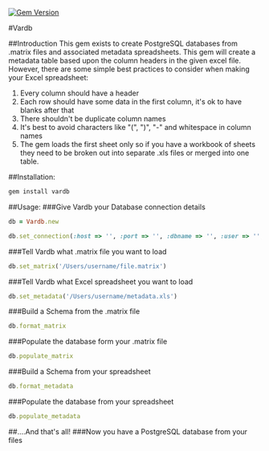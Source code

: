 [![Gem Version](https://badge.fury.io/rb/vardb.png)](http://badge.fury.io/rb/vardb)

#Vardb

##Introduction
This gem exists to create PostgreSQL databases from .matrix files and associated metadata spreadsheets. This gem will create a metadata table based upon the column headers in the given excel file. However, there are some simple best practices to consider when making your Excel spreadsheet: 

1. Every column should have a header
2. Each row should have some data in the first column, it's ok to have blanks after that 
3. There shouldn't be duplicate column names
4. It's best to avoid characters like "(", ")", "-" and whitespace in column names 
5. The gem loads the first sheet only so if you have a workbook of sheets they need to be broken out into separate .xls files or merged into one table.

##Installation:
```ruby
gem install vardb
```

##Usage:
###Give Vardb your Database connection details
```ruby
db = Vardb.new
```

```ruby
db.set_connection(:host => '', :port => '', :dbname => '', :user => '', :password => '')
```
                     
###Tell Vardb what .matrix file you want to load
```ruby
db.set_matrix('/Users/username/file.matrix')
```        

###Tell Vardb what Excel spreadsheet you want to load
```ruby
db.set_metadata('/Users/username/metadata.xls')
```                                          

###Build a Schema from the .matrix file
```ruby
db.format_matrix
```                     

###Populate the database form your .matrix file                     
```ruby
db.populate_matrix
```

###Build a Schema from your spreadsheet
```ruby
db.format_metadata
```
                     
###Populate the database from your spreadsheet
```ruby
db.populate_metadata
```

##….And that's all!
###Now you have a PostgreSQL database from your files
